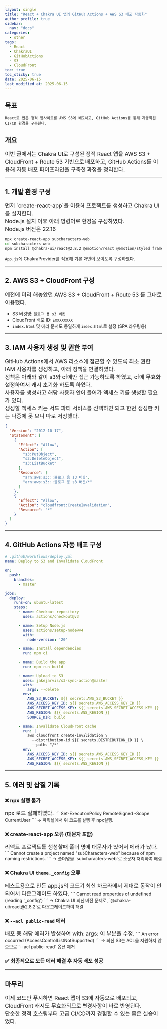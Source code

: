 ```yaml
---
layout: single
title: "React + Chakra UI 앱의 GitHub Actions + AWS S3 배포 자동화"
author_profile: true
sidebar:
  nav: "docs"
categories: 
  - other
tags:
  - React
  - ChakraUI
  - GitHubActions
  - S3
  - CloudFront
toc: true
toc_sticky: true
date: 2025-06-15
last_modified_at: 2025-06-15
---
```


## 목표

```
React로 만든 정적 웹사이트를 AWS S3에 배포하고, GitHub Actions를 통해 자동화된 CI/CD 환경을 구축한다.
```

## 개요

<span style="font-size:13pt">
이번 글에서는 Chakra UI로 구성된 정적 React 앱을 AWS S3 + CloudFront + Route 53 기반으로 배포하고, GitHub Actions를 이용해 자동 배포 파이프라인을 구축한 과정을 정리한다.
</span>

---

## 1. 개발 환경 구성

<span style="font-size:13pt">
먼저 `create-react-app`을 이용해 프로젝트를 생성하고 Chakra UI를 설치한다.<br>
Node.js 설치 이후 아래 명령어로 환경을 구성하였다.<br>
Node.js 버전은 22.16
</span>

```bash
npx create-react-app subcharacters-web
cd subcharacters-web
npm install @chakra-ui/react@2.8.2 @emotion/react @emotion/styled framer-motion
```

`App.js`에 ChakraProvider를 적용해 기본 화면이 보이도록 구성하였다.

---

## 2. AWS S3 + CloudFront 구성

<span style="font-size:13pt">
예전에 미리 해놓았던 AWS S3 + CloudFront + Route 53 를 그대로 이용했다.
</span>

- S3 버킷명: `블로그 용 s3 버킷`
- CloudFront 배포 ID: `EXXXXXXXX`
- `index.html` 및 에러 문서도 동일하게 `index.html`로 설정 (SPA 라우팅용)

---

## 3. IAM 사용자 생성 및 권한 부여

<span style="font-size:13pt">
GitHub Actions에서 AWS 리소스에 접근할 수 있도록 최소 권한 IAM 사용자를 생성하고, 아래 정책을 연결하였다.<br>
정책은 아래와 같이 s3와 cf에만 접근 가능하도록 하였고, cf에 무효화 설정하여서 캐시 초기화 하도록 하였다.<br>
사용자를 생성하고 해당 사용자 안에 들어가 엑세스 키를 생성할 필요가 있다.<br>
생성할 엑세스 키는 서드 파티 서비스를 선택하면 되고 한번 생성한 키는 나중에 못 보니 따로 저장했다.
</span>

```json
{
  "Version": "2012-10-17",
  "Statement": [
    {
      "Effect": "Allow",
      "Action": [
        "s3:PutObject",
        "s3:DeleteObject",
        "s3:ListBucket"
      ],
      "Resource": [
        "arn:aws:s3:::블로그 용 s3 버킷",
        "arn:aws:s3:::블로그 용 s3 버킷/*"
      ]
    },
    {
      "Effect": "Allow",
      "Action": "cloudfront:CreateInvalidation",
      "Resource": "*"
    }
  ]
}
```

---

## 4. GitHub Actions 자동 배포 구성

```yaml
# .github/workflows/deploy.yml
name: Deploy to S3 and Invalidate CloudFront

on:
  push:
    branches:
      - master

jobs:
  deploy:
    runs-on: ubuntu-latest
    steps:
      - name: Checkout repository
        uses: actions/checkout@v3

      - name: Setup Node.js
        uses: actions/setup-node@v4
        with:
          node-version: '20'

      - name: Install dependencies
        run: npm ci

      - name: Build the app
        run: npm run build

      - name: Upload to S3
        uses: jakejarvis/s3-sync-action@master
        with:
          args: --delete
        env:
          AWS_S3_BUCKET: ${{ secrets.AWS_S3_BUCKET }}
          AWS_ACCESS_KEY_ID: ${{ secrets.AWS_ACCESS_KEY_ID }}
          AWS_SECRET_ACCESS_KEY: ${{ secrets.AWS_SECRET_ACCESS_KEY }}
          AWS_REGION: ${{ secrets.AWS_REGION }}
          SOURCE_DIR: build

      - name: Invalidate CloudFront cache
        run: |
          aws cloudfront create-invalidation \
            --distribution-id ${{ secrets.DISTRIBUTION_ID }} \
            --paths "/*"
        env:
          AWS_ACCESS_KEY_ID: ${{ secrets.AWS_ACCESS_KEY_ID }}
          AWS_SECRET_ACCESS_KEY: ${{ secrets.AWS_SECRET_ACCESS_KEY }}
          AWS_REGION: ${{ secrets.AWS_REGION }}
```

---

## 5. 에러 및 삽질 기록

### ❌ npx 실행 불가
<span style="font-size:13pt">
npx 로드 실패하였다.
</span>
```
Set-ExecutionPolicy RemoteSigned -Scope CurrentUser
```
→ 파워쉘에서 위 코드를 실행 후 npx실행.

### ❌ create-react-app 오류 (대문자 포함)
<span style="font-size:13pt">
리액트 프로젝트를 생성할때 폴더 명에 대문자가 있어서 에러가 났다.
</span>
```
Cannot create a project named "subCharacters-web" because of npm naming restrictions.
```
→ 폴더명을 `subcharacters-web`로 소문자 처리하여 해결

### ❌ Chakra UI `theme._config` 오류
<span style="font-size:13pt">
테스트용으로 만든 app.js의 코드가 최신 차크라에서 제대로 동작이 안되어서 다운그레이드 하였다.
</span>
```
Cannot read properties of undefined (reading '_config')
```
→ Chakra UI 최신 버전 문제로, `@chakra-ui/react@2.8.2`로 다운그레이드하여 해결

### ❌ `--acl public-read` 에러
<span style="font-size:13pt">
배포 중 해당 에러가 발생하여 with: args: 이 부분을 수정.
</span>
```
An error occurred (AccessControlListNotSupported)
```
→ 최신 S3는 ACL을 지원하지 않으므로 `--acl public-read` 옵션 제거

### ✅ 최종적으로 모든 에러 해결 후 자동 배포 성공

---

## 마무리

<span style="font-size:13pt">
이제 코드만 푸시하면 React 앱이 S3에 자동으로 배포되고, CloudFront 캐시도 무효화되므로 변경사항이 바로 반영된다.<br>
단순한 정적 호스팅부터 고급 CI/CD까지 경험할 수 있는 좋은 실습이었다.
</span>
